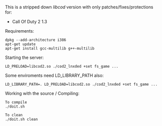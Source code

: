 This is a stripped down *libcod* version with only patches/fixes/protections for:

 - Call Of Duty 2 1.3

Requirements:
```
dpkg --add-architecture i386
apt-get update
apt-get install gcc-multilib g++-multilib
```

Starting the server:

```LD_PRELOAD=libcod2.so ./cod2_lnxded +set fs_game ...```

Some enviroments need LD_LIBRARY_PATH also:

```LD_LIBRARY_PATH=. LD_PRELOAD=libcod2.so ./cod2_lnxded +set fs_game ...```
	
Working with the source / Compiling:
```
To compile
./doit.sh

To clean
./doit.sh clean
 
```
